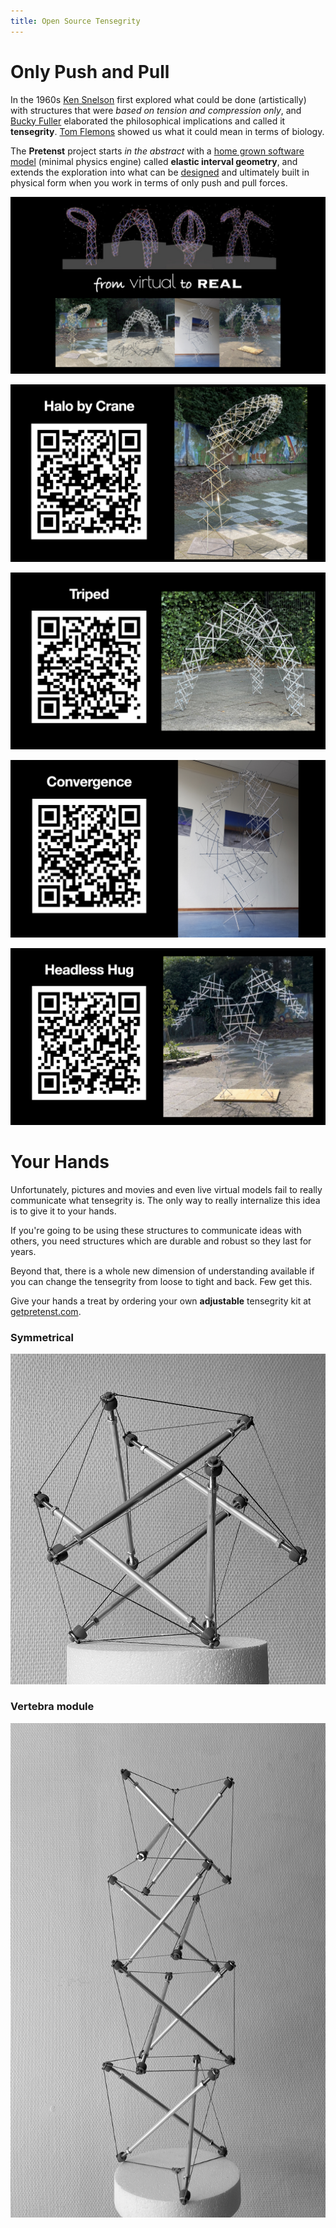 ```yaml
---
title: Open Source Tensegrity
---
```


# Only Push and Pull

In the 1960s [Ken Snelson](http://kennethsnelson.net/) first explored what could be done (artistically) with structures that were *based on tension and compression only*, and [Bucky Fuller](https://www.bfi.org/) elaborated the philosophical implications and called it **tensegrity**. [Tom Flemons](http://intensiondesigns.ca/archive/) showed us what it could mean in terms of biology. 

The **Pretenst** project starts *in the abstract* with a [home grown software model](https://github.com/elastic-interval/pretenst) (minimal physics engine) called **elastic interval geometry**, and extends the exploration into what can be [designed](https://pretenst.com/app/) and ultimately built in physical form when you work in terms of only push and pull forces.

![from virtual to real](/images/home/from-virtual-to-real.jpg)

[![halo by crane](/images/home/halo.jpg)](https://pretenst.com/app/#construction;Halo-by-Crane)

[![triped](/images/home/triped.jpg)](https://pretenst.com/app/#construction;Triped)

[![convergence](/images/home/convergence.jpg)](https://pretenst.com/app/#construction;Convergence)

[![headless hug](/images/home/headless-hug.jpg)](https://pretenst.com/app/#construction;Headless-Hug)

# Your Hands

Unfortunately, pictures and movies and even live virtual models fail to really communicate what tensegrity is. The only way to really internalize this idea is to give it to your hands.

If you're going to be using these structures to communicate ideas with others, you need structures which are durable and robust so they last for years.

Beyond that, there is a whole new dimension of understanding available if you can change the tensegrity from loose to tight and back. Few get this.

Give your hands a treat by ordering your own **adjustable** tensegrity kit at [getpretenst.com](https://getpretenst.com/).

### Symmetrical

[![symmetrical](/images/home/symmetrical.jpg)](https://getpretenst.com/)

### Vertebra module

[![spine](/images/home/spine.jpg)](https://getpretenst.com/)
